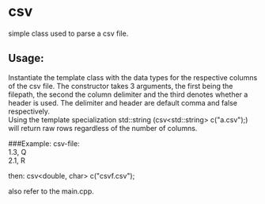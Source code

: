 # csv

simple class used to parse a csv file. 


## Usage:
Instantiate the template class with the data types for the respective columns of the csv file.
The constructor takes 3 arguments, the first being the filepath, the second the column delimiter and the third denotes 
whether a header is used. The delimiter and header are default comma and false respectively.  
Using the template specialization std::string (csv&lt;std::string&gt; c("a.csv");) will return raw rows regardless of
the number of columns.

###Example:
csv-file:  
1.3, Q  
2.1, R  

then:
csv&lt;double, char&gt; c("csvf.csv");

also refer to the main.cpp.
